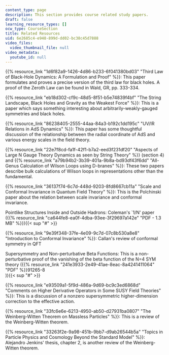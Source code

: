```yaml
---
content_type: page
description: This section provides course related study papers.
draft: false
learning_resource_types: []
ocw_type: CourseSection
title: Related Resources
uid: 6e2685c4-e948-899d-dd02-bc38c45d7888
video_files:
  video_thumbnail_file: null
video_metadata:
  youtube_id: null
---
```

{{% resource_link "1d6f82a9-1426-4d86-b233-6f041380bd03" "Third Law of Black-Hole Dynamics: A Formulation and Proof" %}}: This paper formulates and proves a precise version of the third law for black holes. A proof of the Zeroth Law can be found in Wald, GR, pp. 333-334.

{{% resource_link "eb18d302-cf9c-48d5-8f51-b5e74839f4bf" "The String Landscape, Black Holes and Gravity as the Weakest Force" %}}: This is a paper which says something interesting about arbitrarily-weakly-gauged symmetries and black holes.

{{% resource_link "86238405-2555-44aa-84a3-b192c1dd195c" "UV/IR Relations in AdS Dynamics" %}}: This paper has some thoughtful discussion of the relationship between the radial coordinate of AdS and various energy scales in the field theory.

{{% resource_link "22e7f8cd-fa1f-42f1-b7a2-eed3f231df20" "Aspects of Large N Gauge Theory Dynamics as seen by String Theory" %}} (section 4) and {{% resource_link "a79b94b2-3b39-401a-9b8a-bd93df43f6dd" "All-Genus Calculation of Wilson Loops using D-branes" %}}: These two papers describe bulk calculations of Wilson loops in representations other than the fundamental.

{{% resource_link "36137f74-6c7d-448d-9203-8fd8667cb11a" "Scale and Conformal Invariance in Quantum Field Theory" %}}: This is the Polchinski paper about the relation between scale invariance and conformal invariance.

Pointlike Structures Inside and Outside Hadrons: Coleman's \`1/N' paper ({{% resource_link "ca644fe8-ea0f-4dba-93ee-3f29697a142e" "PDF - 1.3 MB" %}}){{< sup "#" >}}

{{% resource_link "9e39f348-37fe-4e09-9c7d-07c8b530a8e8" "Introduction to Conformal Invariance" %}}: Callan's review of conformal symmetry in QFT

Supersymmetry and Non-perturbative Beta Functions: This is a non-perturbative proof of the vanishing of the beta function of the N=4 SYM theory ({{% resource_link "241e3933-2e49-41ae-8eac-8a4241411064" "PDF" %}}91265-8   
)){{< sup "#" >}}

{{% resource_link "e93509a1-5f9d-486a-9d69-bc9c3ed6868d" "Comments on Higher Derivative Operators in Some SUSY Field Theories" %}}: This is a discussion of a nonzero supersymmetric higher-dimension correction to the effective action.

{{% resource_link "33fc6e6e-6213-4950-ab50-d27931ba0807" "The Weinberg-Witten Theorem on Massless Particles" %}}: This is a review of the Weinberg-Witten theorem.

{{% resource_link "33263f2e-9a98-451b-9bb7-d9ab26544b5a" "Topics in Particle Physics and Cosmology Beyond the Standard Model" %}}: Alejandro Jenkins' thesis, chapter 2, is another review of the Weinberg-Witten theorem.